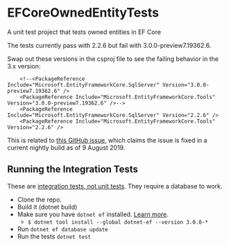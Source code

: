 # EFCoreOwnedEntityTests

A unit test project that tests owned entities in EF Core

The tests currently pass with 2.2.6 but fail with 3.0.0-preview7.19362.6.

Swap out these versions in the csproj file to see the failing behavior in the 3.x version:

```
    <!--<PackageReference Include="Microsoft.EntityFrameworkCore.SqlServer" Version="3.0.0-preview7.19362.6" />
    <PackageReference Include="Microsoft.EntityFrameworkCore.Tools" Version="3.0.0-preview7.19362.6" />-->
    <PackageReference Include="Microsoft.EntityFrameworkCore.SqlServer" Version="2.2.6" />
    <PackageReference Include="Microsoft.EntityFrameworkCore.Tools" Version="2.2.6" />
```

This is related to [this GitHub issue](https://github.com/aspnet/EntityFrameworkCore/issues/17057), which claims the issue is fixed in a current nightly build as of 9 August 2019.

## Running the Integration Tests

These are [integration tests, not unit tests](https://ardalis.com/unit-test-or-integration-test-and-why-you-should-care). They require a database to work.

- Clone the repo.
- Build it (dotnet build)
- Make sure you have `dotnet ef` installed. [Learn more](https://docs.microsoft.com/en-us/ef/core/miscellaneous/cli/dotnet).
	- `$ dotnet tool install --global dotnet-ef --version 3.0.0-*`
- Run `dotnet ef database update`
- Run the tests `dotnet test`


